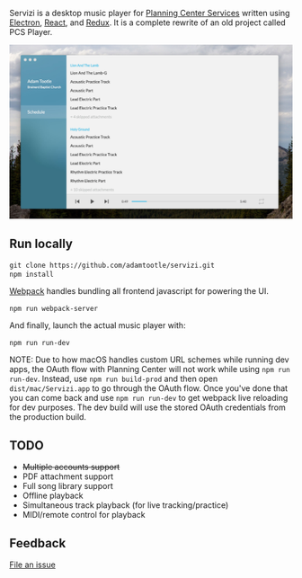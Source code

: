 Servizi is a desktop music player for [Planning Center Services](https://planning.center/services/) written using [Electron](https://github.com/electron/electron), [React](https://github.com/facebook/react), and [Redux](https://github.com/reactjs/redux). It is a complete rewrite of an old project called PCS Player.

![screenshot-1](https://raw.githubusercontent.com/adamtootle/servizi/85463176a66edbd55c81f09762d314d75da3cfbc/screenshots/screenshot-1.jpg)

## Run locally

```
git clone https://github.com/adamtootle/servizi.git
npm install
```
[Webpack](https://github.com/webpack/webpack) handles bundling all frontend javascript for powering the UI.
```
npm run webpack-server
```
And finally, launch the actual music player with:
```
npm run run-dev
```
NOTE: Due to how macOS handles custom URL schemes while running dev apps, the OAuth flow with Planning Center will not work while using `npm run run-dev`. Instead, use `npm run build-prod` and then open `dist/mac/Servizi.app` to go through the OAuth flow. Once you've done that you can come back and use `npm run run-dev` to get webpack live reloading for dev purposes. The dev build will use the stored OAuth credentials from the production build.

## TODO

- ~~Multiple accounts support~~
- PDF attachment support
- Full song library support
- Offline playback
- Simultaneous track playback (for live tracking/practice)
- MIDI/remote control for playback

## Feedback

[File an issue](https://github.com/adamtootle/servizi/issues)